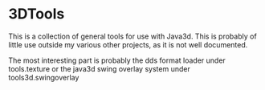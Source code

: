 3DTools
====

This is a collection of general tools for use with Java3d. This is probably of little use outside my various other projects, as it is not well documented.

The most interesting part is probably the dds format loader under tools.texture or the java3d swing overlay system under tools3d.swingoverlay
